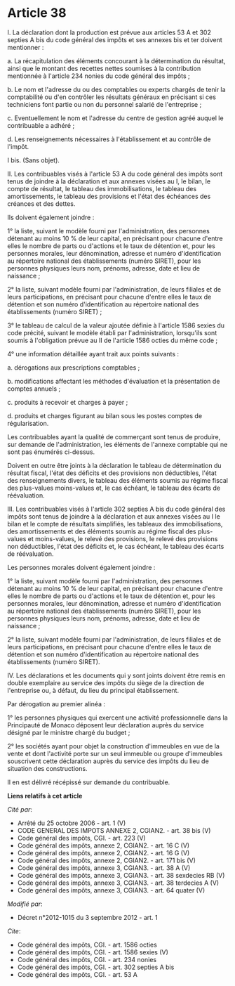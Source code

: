 # Article 38

I. La déclaration dont la production est prévue aux articles 53 A et 302 septies A bis du code général des impôts et ses
annexes bis et ter doivent mentionner : 

a. La récapitulation des éléments concourant à la détermination du résultat, ainsi que le montant des recettes nettes
soumises à la contribution mentionnée à l'article 234 nonies du code général des impôts ; 

b. Le nom et l'adresse du ou des comptables ou experts chargés de tenir la comptabilité ou d'en contrôler les résultats
généraux en précisant si ces techniciens font partie ou non du personnel salarié de l'entreprise ; 

c. Eventuellement le nom et l'adresse du centre de gestion agréé auquel le contribuable a adhéré ; 

d. Les renseignements nécessaires à l'établissement et au contrôle de l'impôt. 

I bis. (Sans objet). 

II. Les contribuables visés à l'article 53 A du code général des impôts sont tenus de joindre à la déclaration et aux annexes
visées au I, le bilan, le compte de résultat, le tableau des immobilisations, le tableau des amortissements, le tableau des
provisions et l'état des échéances des créances et des dettes. 

Ils doivent également joindre : 

1° la liste, suivant le modèle fourni par l'administration, des personnes détenant au moins 10 % de leur capital, en
précisant pour chacune d'entre elles le nombre de parts ou d'actions et le taux de détention et, pour les personnes morales,
leur dénomination, adresse et numéro d'identification au répertoire national des établissements (numéro SIRET), pour les
personnes physiques leurs nom, prénoms, adresse, date et lieu de naissance ; 

2° la liste, suivant modèle fourni par l'administration, de leurs filiales et de leurs participations, en précisant pour
chacune d'entre elles le taux de détention et son numéro d'identification au répertoire national des établissements (numéro
SIRET) ; 

3° le tableau de calcul de la valeur ajoutée définie à l'article 1586 sexies du code précité, suivant le modèle établi par
l'administration, lorsqu'ils sont soumis à l'obligation prévue au II de l'article 1586 octies du même code ; 

4° une information détaillée ayant trait aux points suivants : 

a. dérogations aux prescriptions comptables ; 

b. modifications affectant les méthodes d'évaluation et la présentation de comptes annuels ; 

c. produits à recevoir et charges à payer ; 

d. produits et charges figurant au bilan sous les postes comptes de régularisation. 

Les contribuables ayant la qualité de commerçant sont tenus de produire, sur demande de l'administration, les éléments de
l'annexe comptable qui ne sont pas énumérés ci-dessus. 

Doivent en outre être joints à la déclaration le tableau de détermination du résultat fiscal, l'état des déficits et des
provisions non déductibles, l'état des renseignements divers, le tableau des éléments soumis au régime fiscal des plus-values
moins-values et, le cas échéant, le tableau des écarts de réévaluation. 

III. Les contribuables visés à l'article 302 septies A bis du code général des impôts sont tenus de joindre à la déclaration
et aux annexes visées au I le bilan et le compte de résultats simplifiés, les tableaux des immobilisations, des
amortissements et des éléments soumis au régime fiscal des plus-values et moins-values, le relevé des provisions, le relevé
des provisions non déductibles, l'état des déficits et, le cas échéant, le tableau des écarts de réévaluation. 

Les personnes morales doivent également joindre : 

1° la liste, suivant modèle fourni par l'administration, des personnes détenant au moins 10 % de leur capital, en précisant
pour chacune d'entre elles le nombre de parts ou d'actions et le taux de détention et, pour les personnes morales, leur
dénomination, adresse et numéro d'identification au répertoire national des établissements (numéro SIRET), pour les personnes
physiques leurs nom, prénoms, adresse, date et lieu de naissance ; 

2° la liste, suivant modèle fourni par l'administration, de leurs filiales et de leurs participations, en précisant pour
chacune d'entre elles le taux de détention et son numéro d'identification au répertoire national des établissements (numéro
SIRET). 

IV. Les déclarations et les documents qui y sont joints doivent être remis en double exemplaire au service des impôts du
siège de la direction de l'entreprise ou, à défaut, du lieu du principal établissement. 

Par dérogation au premier alinéa : 

1° les personnes physiques qui exercent une activité professionnelle dans la Principauté de Monaco déposent leur déclaration
auprès du service désigné par le ministre chargé du budget ; 

2° les sociétés ayant pour objet la construction d'immeubles en vue de la vente et dont l'activité porte sur un seul immeuble
ou groupe d'immeubles souscrivent cette déclaration auprès du service des impôts du lieu de situation des constructions. 

Il en est délivré récépissé sur demande du contribuable.

**Liens relatifs à cet article**

_Cité par_:

  - Arrêté du 25 octobre 2006 - art. 1 (V)
  - CODE GENERAL DES IMPOTS ANNEXE 2, CGIAN2. - art. 38 bis (V)
  - Code général des impôts, CGI. - art. 223 (V)
  - Code général des impôts, annexe 2, CGIAN2. - art. 16 C (V)
  - Code général des impôts, annexe 2, CGIAN2. - art. 16 G (V)
  - Code général des impôts, annexe 2, CGIAN2. - art. 171 bis (V)
  - Code général des impôts, annexe 3, CGIAN3. - art. 38 A (V)
  - Code général des impôts, annexe 3, CGIAN3. - art. 38 sexdecies RB (V)
  - Code général des impôts, annexe 3, CGIAN3. - art. 38 terdecies A (V)
  - Code général des impôts, annexe 3, CGIAN3. - art. 64 quater (V)

_Modifié par_:

  - Décret n°2012-1015 du 3 septembre 2012 - art. 1

_Cite_:

  - Code général des impôts, CGI. - art. 1586 octies
  - Code général des impôts, CGI. - art. 1586 sexies (V)
  - Code général des impôts, CGI. - art. 234 nonies
  - Code général des impôts, CGI. - art. 302 septies A bis
  - Code général des impôts, CGI. - art. 53 A
